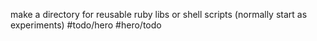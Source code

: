 make a directory for reusable ruby libs or shell scripts (normally start as experiments) #todo/hero #hero/todo